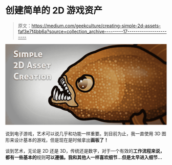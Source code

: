 # 创建简单的 2D 游戏资产

> 原文：<https://medium.com/geekculture/creating-simple-2d-assets-faf3e7f4bb6a?source=collection_archive---------17----------------------->

![](img/527da93bc0ae35ce933cb5927f87424e.png)

说到电子游戏，艺术可以说几乎和功能一样重要。到目前为止，我一直使用 3D 图形来设计基本的游戏，但是现在是时候拿出**画板了！**

谈到艺术，无论是 2D 还是 3D，传统还是数字，对于一个有效的**工作流程来说，都有一些基本的**规则**可以遵循。我和其他人一样喜欢细节…但是太早进入细节…**